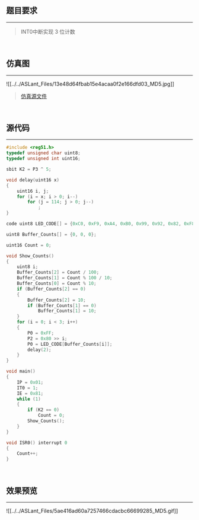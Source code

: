 ## 题目要求
---

> INT0中断实现 3 位计数     


<br/>   

## 仿真图	
---
![[../../ASLant_Files/13e48d64fbab15e4acaa0f2e166dfd03_MD5.jpg]]   

> [仿真源文件](/123pan/?d=N7orVv-XpMV3.html)		


<br/>   

## 源代码   
---

```c
#include <reg51.h>
typedef unsigned char uint8;
typedef unsigned int uint16;

sbit K2 = P3 ^ 5;

void delay(uint16 x)
{
	uint16 i, j;
	for (i = x; i > 0; i--)
		for (j = 114; j > 0; j--)
			;
}

code uint8 LED_CODE[] = {0xC0, 0xF9, 0xA4, 0xB0, 0x99, 0x92, 0x82, 0xF8, 0x80, 0x90, 0xFF};

uint8 Buffer_Counts[] = {0, 0, 0};

uint16 Count = 0;

void Show_Counts()
{
	uint8 i;
	Buffer_Counts[2] = Count / 100;
	Buffer_Counts[1] = Count % 100 / 10;
	Buffer_Counts[0] = Count % 10;
	if (Buffer_Counts[2] == 0)
	{
		Buffer_Counts[2] = 10;
		if (Buffer_Counts[1] == 0)
			Buffer_Counts[1] = 10;
	}
	for (i = 0; i < 3; i++)
	{
		P0 = 0xFF;
		P2 = 0x80 >> i;
		P0 = LED_CODE[Buffer_Counts[i]];
		delay(2);
	}
}

void main()
{
	IP = 0x01;
	IT0 = 1;
	IE = 0x81;
	while (1)
	{
		if (K2 == 0)
			Count = 0;
		Show_Counts();
	}
}

void ISR0() interrupt 0
{
	Count++;
}
```
<br/>

## 效果预览
----

![[../../ASLant_Files/5ae416ad60a7257466cdacbc66699285_MD5.gif]]	